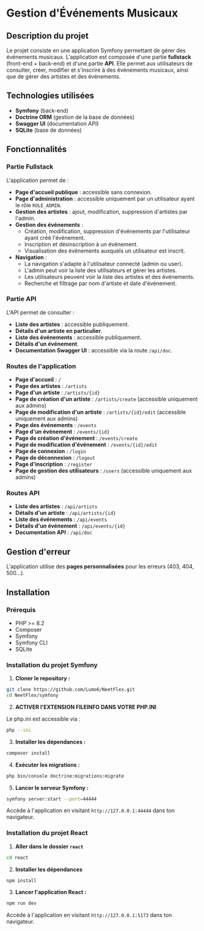 # Gestion d'Événements Musicaux

## Description du projet

Le projet consiste en une application Symfony permettant de gérer des événements musicaux. L'application est composée d'une partie **fullstack** (front-end + back-end) et d'une partie **API**. Elle permet aux utilisateurs de consulter, créer, modifier et s'inscrire à des événements musicaux, ainsi que de gérer des artistes et des événements.

## Technologies utilisées

- **Symfony** (back-end)
- **Doctrine ORM** (gestion de la base de données)
- **Swagger UI** (documentation API)
- **SQLite** (base de données)

## Fonctionnalités

### Partie Fullstack

L'application permet de :

- **Page d'accueil publique** : accessible sans connexion.
- **Page d'administration** : accessible uniquement par un utilisateur ayant le rôle `ROLE_ADMIN`.
- **Gestion des artistes** : ajout, modification, suppression d'artistes par l'admin.
- **Gestion des événements** :
  - Création, modification, suppression d'événements par l'utilisateur ayant créé l'événement.
  - Inscription et désinscription à un événement.
  - Visualisation des événements auxquels un utilisateur est inscrit.
- **Navigation** :
  - La navigation s'adapte à l'utilisateur connecté (admin ou user).
  - L'admin peut voir la liste des utilisateurs et gérer les artistes.
  - Les utilisateurs peuvent voir la liste des artistes et des événements.
  - Recherche et filtrage par nom d'artiste et date d'événement.

### Partie API

L'API permet de consulter :

- **Liste des artistes** : accessible publiquement.
- **Détails d'un artiste en particulier**.
- **Liste des événements** : accessible publiquement.
- **Détails d'un événement**.
- **Documentation Swagger UI** : accessible via la route `/api/doc`.

### Routes de l'application

- **Page d'accueil** : `/`
- **Page des artistes** : `/artists`
- **Page d'un artiste** : `/artists/{id}`
- **Page de création d'un artiste** : `/artists/create` (accessible uniquement aux admins)
- **Page de modification d'un artiste** : `/artists/{id}/edit` (accessible uniquement aux admins)
- **Page des événements** : `/events`
- **Page d'un événement** : `/events/{id}`
- **Page de création d'événement** : `/events/create`
- **Page de modification d'événement** : `/events/{id}/edit`
- **Page de connexion** : `/login`
- **Page de déconnexion** : `/logout`
- **Page d'inscription** : `/register`
- **Page de gestion des utilisateurs** : `/users` (accessible uniquement aux admins)

### Routes API

- **Liste des artistes** : `/api/artists`
- **Détails d'un artiste** : `/api/artists/{id}`
- **Liste des événements** : `/api/events`
- **Détails d'un événement** : `/api/events/{id}`
- **Documentation API** : `/api/doc`

## Gestion d'erreur

L'application utilise des **pages personnalisées** pour les erreurs (403, 404, 500...).

## Installation

### Prérequis

- PHP >= 8.2
- Composer
- Symfony
- Symfony CLI
- SQLite

### Installation du projet Symfony

1. **Cloner le repository :**

```bash
git clone https://github.com/Lumo6/NeetFlex.git
cd NeetFlex/symfony
```

2. **ACTIVER l'EXTENSION FILEINFO DANS VOTRE PHP.INI**

Le php.ini est accessible via :

```bash
php --ini
```

3. **Installer les dépendances :**

```bash
composer install
```

4. **Exécuter les migrations :**

```bash
php bin/console doctrine:migrations:migrate
```

5. **Lancer le serveur Symfony :**

```bash
symfony server:start --port=44444
```

Accède à l'application en visitant `http://127.0.0.1:44444` dans ton navigateur.

### Installation du projet React

1. **Aller dans le dossier `react`**

```bash
cd react
```

2. **Installer les dépendances**

```bash
npm install
```

3. **Lancer l'application React :**

```bash
npm run dev
```

Accède à l'application en visitant `http://127.0.0.1:5173` dans ton navigateur.